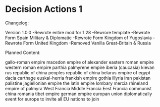 # Decision Actions 1

Changelog:

Version 1.0.0
-Rewrote entire mod for 1.28
-Rewrore template
-Rewrote Form Spain Military & Diplomatic
-Rewrote Form Kingdom of Yugoslavia
-Rewrote Form United Kingdom
-Removed Vanilla Great-Britain & Russia


Planned Content:

gallo-roman empire
macedon
empire of alexander
eastern roman empire
western roman empire
parthia
palmyrene empire
iberia (caucasia)
kievan rus
republic of china
peoples republic of china
belarus
empire of egypt
dacia
carthage
euskal-herria
frankish empire
gothia
illyria
iran
pakistan
palistine
jagiellonian empire
the latin empire
lombary
mercia
rhineland
empire of palmyra
West Francia
Middle Francia
Eest Francia
communist china 
romania
tibet empire
german empire
europan union diplomatically
event for europe to invite all EU nations to join 
